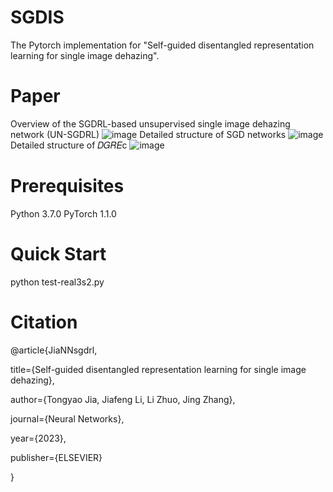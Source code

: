 # SGDIS
The Pytorch implementation for "Self-guided disentangled representation learning for single image dehazing".

# Paper
Overview of the SGDRL-based unsupervised single image dehazing network (UN-SGDRL)
![image](https://github.com/dehazing/SGDRL/blob/main/fig/unsupervised.png)
Detailed structure of SGD networks
![image](https://github.com/dehazing/SGDRL/blob/main/fig/SGD.png)
Detailed structure of 𝐷𝐺𝑅𝐸c
![image](https://github.com/dehazing/SGDRL/blob/main/fig/DGREC.png)
# Prerequisites
Python 3.7.0
PyTorch 1.1.0

# Quick Start

python test-real3s2.py 

# Citation
@article{JiaNNsgdrl,

  title={Self-guided disentangled representation learning for single image dehazing},
  
  author={Tongyao Jia, Jiafeng Li, Li Zhuo, Jing Zhang},
  
  journal={Neural Networks},
  
  year={2023},
  
  publisher={ELSEVIER}
  
}


